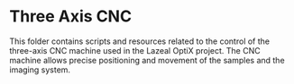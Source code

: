# Three Axis CNC
This folder contains scripts and resources related to the control of the three-axis CNC machine used in the Lazeal OptiX project. The CNC machine allows precise positioning and movement of the samples and the imaging system.